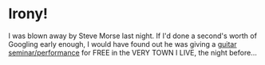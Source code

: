 # Irony!

I was blown away by Steve Morse last night. If I'd done a second's worth of Googling early enough, I would have found out he was giving a [guitar seminar/performance](http://dubaldomusic.com/Morse.php) for FREE in the VERY TOWN I LIVE, the night before...
